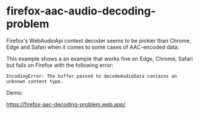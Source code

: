 # firefox-aac-audio-decoding-problem

Firefox's WebAudioApi context decoder seems to be pickier than Chrome, Edge and Safari when it
comes to some cases of AAC-encoded data.

This example shows a an example that works fine on Edge, Chrome, Safari but fails on Firefox with the following error:

`EncodingError: The buffer passed to decodeAudioData contains an unknown content type.`

Demo:

https://firefox-aac-decoding-problem.web.app/
